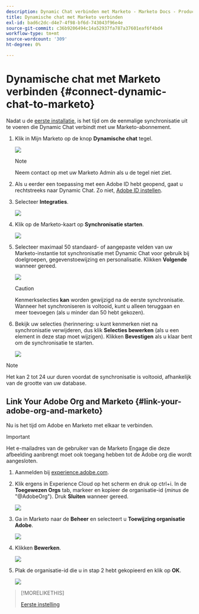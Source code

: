 ```yaml
---
description: Dynamic Chat verbinden met Marketo - Marketo Docs - Productdocumentatie
title: Dynamische chat met Marketo verbinden
exl-id: bad6c2dc-d4e7-4f98-bf6d-743043f96e4e
source-git-commit: c36b9206494c14a52937fa787a37601eaf6f4bd4
workflow-type: tm+mt
source-wordcount: '309'
ht-degree: 0%

---
```


# Dynamische chat met Marketo verbinden {#connect-dynamic-chat-to-marketo}

Nadat u de [eerste installatie](/help/marketo/product-docs/demand-generation/dynamic-chat/initial-setup.md), is het tijd om de eenmalige synchronisatie uit te voeren die Dynamic Chat verbindt met uw Marketo-abonnement.

1. Klik in Mijn Marketo op de knop **Dynamische chat** tegel.

   ![](assets/connect-dynamic-chat-to-marketo-1.png)

   >[!NOTE]
   >
   >Neem contact op met uw Marketo Admin als u de tegel niet ziet.

1. Als u eerder een toepassing met een Adobe ID hebt geopend, gaat u rechtstreeks naar Dynamic Chat. Zo niet, [Adobe ID instellen](https://helpx.adobe.com/manage-account/using/create-update-adobe-id.html).

1. Selecteer **Integraties**.

   ![](assets/connect-dynamic-chat-to-marketo-2.png)

1. Klik op de Marketo-kaart op **Synchronisatie starten**.

   ![](assets/connect-dynamic-chat-to-marketo-3.png)

1. Selecteer maximaal 50 standaard- of aangepaste velden van uw Marketo-instantie tot synchronisatie met Dynamic Chat voor gebruik bij doelgroepen, gegevenstoewijzing en personalisatie. Klikken **Volgende** wanneer gereed.

   ![](assets/connect-dynamic-chat-to-marketo-4.png)

   >[!CAUTION]
   >
   >Kenmerkselecties **kan** worden gewijzigd na de eerste synchronisatie. Wanneer het synchroniseren is voltooid, kunt u alleen teruggaan en meer toevoegen (als u minder dan 50 hebt gekozen).

1. Bekijk uw selecties (herinnering: u kunt kenmerken niet na synchronisatie verwijderen, dus klik **Selecties bewerken** (als u een element in deze stap moet wijzigen). Klikken **Bevestigen** als u klaar bent om de synchronisatie te starten.

   ![](assets/connect-dynamic-chat-to-marketo-5.png)

>[!NOTE]
>
>Het kan 2 tot 24 uur duren voordat de synchronisatie is voltooid, afhankelijk van de grootte van uw database.

## Link Your Adobe Org and Marketo {#link-your-adobe-org-and-marketo}

Nu is het tijd om Adobe en Marketo met elkaar te verbinden.

>[!IMPORTANT]
>
>Het e-mailadres van de gebruiker van de Marketo Engage die deze afbeelding aanbrengt moet ook toegang hebben tot de Adobe org die wordt aangesloten.

1. Aanmelden bij [experience.adobe.com](https://experience.adobe.com).

1. Klik ergens in Experience Cloud op het scherm en druk op ctrl+i. In de **Toegewezen Orgs** tab, markeer en kopieer de organisatie-id (_minus_ de &quot;@AdobeOrg&quot;). Druk **Sluiten** wanneer gereed.

   ![](assets/connect-dynamic-chat-to-marketo-6.png)

1. Ga in Marketo naar de **Beheer** en selecteert u **Toewijzing organisatie Adobe**.

   ![](assets/connect-dynamic-chat-to-marketo-7.png)

1. Klikken **Bewerken**.

   ![](assets/connect-dynamic-chat-to-marketo-8.png)

1. Plak de organisatie-id die u in stap 2 hebt gekopieerd en klik op **OK**.

   ![](assets/connect-dynamic-chat-to-marketo-9.png)

>[!MORELIKETHIS]
>
>[Eerste instelling](/help/marketo/product-docs/demand-generation/dynamic-chat/initial-setup.md)

